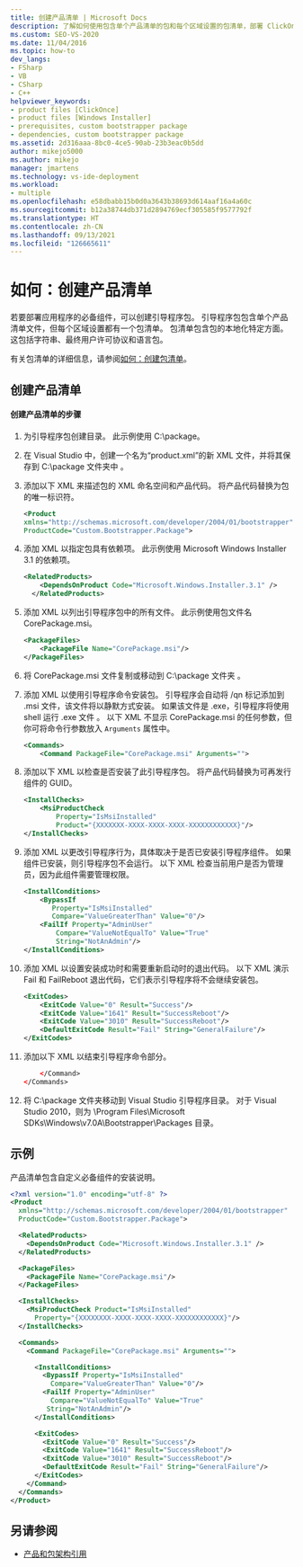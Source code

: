 ```yaml
---
title: 创建产品清单 | Microsoft Docs
description: 了解如何使用包含单个产品清单的包和每个区域设置的包清单，部署 ClickOnce 应用程序的必备组件。
ms.custom: SEO-VS-2020
ms.date: 11/04/2016
ms.topic: how-to
dev_langs:
- FSharp
- VB
- CSharp
- C++
helpviewer_keywords:
- product files [ClickOnce]
- product files [Windows Installer]
- prerequisites, custom bootstrapper package
- dependencies, custom bootstrapper package
ms.assetid: 2d316aaa-8bc0-4ce5-90ab-23b3eac0b5dd
author: mikejo5000
ms.author: mikejo
manager: jmartens
ms.technology: vs-ide-deployment
ms.workload:
- multiple
ms.openlocfilehash: e58dbabb15b0d0a3643b38693d614aaf16a4a60c
ms.sourcegitcommit: b12a38744db371d2894769ecf305585f9577792f
ms.translationtype: HT
ms.contentlocale: zh-CN
ms.lasthandoff: 09/13/2021
ms.locfileid: "126665611"
---
```

# <a name="how-to-create-a-product-manifest"></a>如何：创建产品清单
若要部署应用程序的必备组件，可以创建引导程序包。 引导程序包包含单个产品清单文件，但每个区域设置都有一个包清单。 包清单包含包的本地化特定方面。 这包括字符串、最终用户许可协议和语言包。

 有关包清单的详细信息，请参阅[如何：创建包清单](../deployment/how-to-create-a-package-manifest.md)。

## <a name="create-the-product-manifest"></a>创建产品清单

#### <a name="to-create-the-product-manifest"></a>创建产品清单的步骤

1. 为引导程序包创建目录。 此示例使用 C:\package。

2. 在 Visual Studio 中，创建一个名为“product.xml”的新 XML 文件，并将其保存到 C:\package 文件夹中 。

3. 添加以下 XML 来描述包的 XML 命名空间和产品代码。 将产品代码替换为包的唯一标识符。

    ```xml
    <Product
    xmlns="http://schemas.microsoft.com/developer/2004/01/bootstrapper"
    ProductCode="Custom.Bootstrapper.Package">
    ```

4. 添加 XML 以指定包具有依赖项。 此示例使用 Microsoft Windows Installer 3.1 的依赖项。

    ```xml
    <RelatedProducts>
        <DependsOnProduct Code="Microsoft.Windows.Installer.3.1" />
      </RelatedProducts>
    ```

5. 添加 XML 以列出引导程序包中的所有文件。 此示例使用包文件名 CorePackage.msi。

    ```xml
    <PackageFiles>
        <PackageFile Name="CorePackage.msi"/>
    </PackageFiles>
    ```

6. 将 CorePackage.msi 文件复制或移动到 C:\package 文件夹 。

7. 添加 XML 以使用引导程序命令安装包。 引导程序会自动将 /qn 标记添加到 .msi 文件，该文件将以静默方式安装。 如果该文件是 .exe，引导程序将使用 shell 运行 .exe 文件 。 以下 XML 不显示 CorePackage.msi 的任何参数，但你可将命令行参数放入 `Arguments` 属性中。

    ```xml
    <Commands>
        <Command PackageFile="CorePackage.msi" Arguments="">
    ```

8. 添加以下 XML 以检查是否安装了此引导程序包。 将产品代码替换为可再发行组件的 GUID。

    ```xml
    <InstallChecks>
        <MsiProductCheck
            Property="IsMsiInstalled"
            Product="{XXXXXXX-XXXX-XXXX-XXXX-XXXXXXXXXXXX}"/>
    </InstallChecks>
    ```

9. 添加 XML 以更改引导程序行为，具体取决于是否已安装引导程序组件。 如果组件已安装，则引导程序包不会运行。 以下 XML 检查当前用户是否为管理员，因为此组件需要管理权限。

    ```xml
    <InstallConditions>
        <BypassIf
           Property="IsMsiInstalled"
           Compare="ValueGreaterThan" Value="0"/>
        <FailIf Property="AdminUser"
            Compare="ValueNotEqualTo" Value="True"
            String="NotAnAdmin"/>
    </InstallConditions>
    ```

10. 添加 XML 以设置安装成功时和需要重新启动时的退出代码。 以下 XML 演示 Fail 和 FailReboot 退出代码，它们表示引导程序将不会继续安装包。

    ```xml
    <ExitCodes>
        <ExitCode Value="0" Result="Success"/>
        <ExitCode Value="1641" Result="SuccessReboot"/>
        <ExitCode Value="3010" Result="SuccessReboot"/>
        <DefaultExitCode Result="Fail" String="GeneralFailure"/>
    </ExitCodes>
    ```

11. 添加以下 XML 以结束引导程序命令部分。

    ```xml
        </Command>
    </Commands>
    ```

12. 将 C:\package 文件夹移动到 Visual Studio 引导程序目录。 对于 Visual Studio 2010，则为 \Program Files\Microsoft SDKs\Windows\v7.0A\Bootstrapper\Packages 目录。

## <a name="example"></a>示例
 产品清单包含自定义必备组件的安装说明。

```xml
<?xml version="1.0" encoding="utf-8" ?>
<Product
  xmlns="http://schemas.microsoft.com/developer/2004/01/bootstrapper"
  ProductCode="Custom.Bootstrapper.Package">

  <RelatedProducts>
    <DependsOnProduct Code="Microsoft.Windows.Installer.3.1" />
  </RelatedProducts>

  <PackageFiles>
    <PackageFile Name="CorePackage.msi"/>
  </PackageFiles>

  <InstallChecks>
    <MsiProductCheck Product="IsMsiInstalled"
      Property="{XXXXXXXX-XXXX-XXXX-XXXX-XXXXXXXXXXXX}"/>
  </InstallChecks>

  <Commands>
    <Command PackageFile="CorePackage.msi" Arguments="">

      <InstallConditions>
        <BypassIf Property="IsMsiInstalled"
          Compare="ValueGreaterThan" Value="0"/>
        <FailIf Property="AdminUser"
          Compare="ValueNotEqualTo" Value="True"
         String="NotAnAdmin"/>
      </InstallConditions>

      <ExitCodes>
        <ExitCode Value="0" Result="Success"/>
        <ExitCode Value="1641" Result="SuccessReboot"/>
        <ExitCode Value="3010" Result="SuccessReboot"/>
        <DefaultExitCode Result="Fail" String="GeneralFailure"/>
      </ExitCodes>
    </Command>
  </Commands>
</Product>
```

## <a name="see-also"></a>另请参阅
- [产品和包架构引用](../deployment/product-and-package-schema-reference.md)